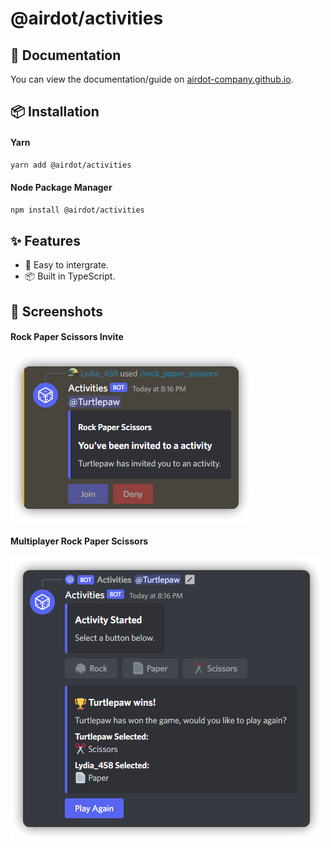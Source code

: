 # @airdot/activities

## 📃 Documentation
You can view the documentation/guide on [airdot-company.github.io](https://airdot-company.github.io/discord-activities/).
## 📦 Installation
#### Yarn
```bash
yarn add @airdot/activities
```
#### Node Package Manager
```bash
npm install @airdot/activities
```

## ✨ Features
- 🍃 Easy to intergrate.
- 📦 Built in TypeScript.

## 📸 Screenshots
#### Rock Paper Scissors Invite
![Rock Paper Scissors Invite](/media/RPS_Invite.png)
#### Multiplayer Rock Paper Scissors
![Multiplayer Rock Paper Scissors](/media/MultiplayerRPS.png)